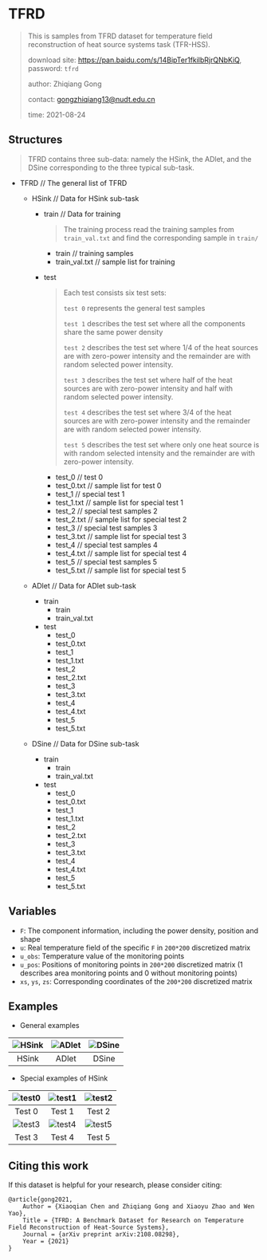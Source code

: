 # TFRD

> This is samples from TFRD dataset for temperature field reconstruction of heat source systems task (TFR-HSS).
>
> download site: https://pan.baidu.com/s/14BipTer1fkilbRjrQNbKiQ, password: `tfrd`
>
> author: Zhiqiang Gong
>
> contact: gongzhiqiang13@nudt.edu.cn
>
> time: 2021-08-24

## Structures

> TFRD contains three sub-data: namely the HSink, the ADlet, and the DSine corresponding to the three typical sub-task.

* TFRD  // The general list of TFRD

  * HSink  // Data for HSink sub-task

    * train  // Data for training

      > The training process read the training samples from `train_val.txt` and find the corresponding sample in `train/`

      * train  // training samples
      * train_val.txt  // sample list for training 

    * test

      > Each test consists six test sets:
      >
      > `test 0` represents the general test samples
      >
      > `test 1` describes the test set where all the components share the same power density
      >
      > `test 2` describes the test set where 1/4 of the heat sources are with zero-power intensity and the remainder are with random selected power intensity.
      >
      > `test 3` describes the test set where half of the heat sources are with zero-power intensity and half with random selected power intensity.
      >
      > `test 4` describes the test set where 3/4 of the heat sources are with zero-power intensity and the remainder are with random selected power intensity.
      >
      > `test 5` describes the test set where only one heat source is with random selected intensity and the remainder are with zero-power intensity.

      * test_0  //  test 0
      * test_0.txt // sample list for test 0
      * test_1  // special test 1 
      * test_1.txt  // sample list for special test 1
      * test_2  // special test samples 2 
      * test_2.txt  // sample list for special test 2
      * test_3  // special test samples 3 
      * test_3.txt  // sample list for special test 3
      * test_4  // special test samples 4 
      * test_4.txt  // sample list for special test 4
      * test_5  // special test samples 5 
      * test_5.txt  // sample list for special test 5

  * ADlet  // Data for ADlet sub-task

    * train
      * train
      * train_val.txt
    * test
      * test_0
      * test_0.txt
      * test_1
      * test_1.txt
      * test_2
      * test_2.txt
      * test_3
      * test_3.txt
      * test_4
      * test_4.txt
      * test_5
      * test_5.txt

  * DSine  // Data for DSine sub-task

    * train
      * train
      * train_val.txt
    * test
      * test_0
      * test_0.txt
      * test_1
      * test_1.txt
      * test_2
      * test_2.txt
      * test_3
      * test_3.txt
      * test_4
      * test_4.txt
      * test_5
      * test_5.txt

## Variables

* `F`: The component information, including the power density, position and shape
* `u`: Real temperature field of the specific `F` in `200*200` discretized matrix
* `u_obs`: Temperature value of the monitoring points
* `u_pos`: Positions of monitoring points in `200*200` discretized matrix (1 describes area monitoring points and 0 without monitoring points)
* `xs`, `ys`, `zs`: Corresponding coordinates of the `200*200` discretized matrix

## Examples

* General examples

| ![HSink](https://i.loli.net/2021/08/24/l3XKCiBR2qrok4x.png) | ![ADlet](https://i.loli.net/2021/08/24/jX4LygbmIJoxFcU.png) | ![DSine](https://i.loli.net/2021/08/24/UOtGxEnwXfAWp8S.png) |
| :---------------------------------------------------------: | :---------------------------------------------------------: | :---------------------------------------------------------: |
|                            HSink                            |                            ADlet                            |                            DSine                            |

* Special examples of HSink

| ![test0](https://i.loli.net/2021/08/24/bJczHyBj7xq28hE.png) | ![test1](https://i.loli.net/2021/08/24/k5paVYfB3D9CTbn.png) | ![test2](https://i.loli.net/2021/08/24/VMRChBWpibl5kIc.png) |
| :---------------------------------------------------------: | :---------------------------------------------------------: | :---------------------------------------------------------: |
|                           Test 0                            |                           Test 1                            |                           Test 2                            |
| ![test3](https://i.loli.net/2021/08/24/1XOeAG5dPqinaHQ.png) | ![test4](https://i.loli.net/2021/08/24/89yAIOEWMtx4UYc.png) | ![test5](https://i.loli.net/2021/08/24/YOVdCjxMBUuk1pe.png) |
|                           Test 3                            |                           Test 4                            |                           Test 5                            |

## Citing this work

If this dataset is helpful for your research, please  consider citing:

```
@article{gong2021,
    Author = {Xiaoqian Chen and Zhiqiang Gong and Xiaoyu Zhao and Wen Yao},
    Title = {TFRD: A Benchmark Dataset for Research on Temperature Field Reconstruction of Heat-Source Systems},
    Journal = {arXiv preprint arXiv:2108.08298},
    Year = {2021}
}
```